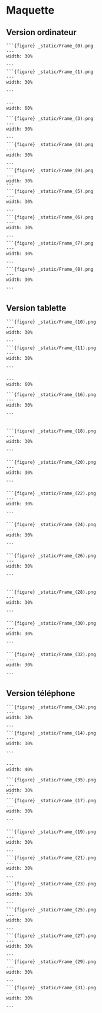# Maquette
## Version ordinateur

````{only} html
```{figure} _static/Frame_(0).png
---
width: 30%

```
```{figure} _static/Frame_(1).png
---
width: 30%

```
````

```{figure} _static/Frame_(2).png
---
width: 60%

```

````{only} html
```{figure} _static/Frame_(3).png
---
width: 30%

```
```{figure} _static/Frame_(4).png
---
width: 30%

```
```{figure} _static/Frame_(9).png
---
width: 30%
```
```{figure} _static/Frame_(5).png
---
width: 30%

```
```{figure} _static/Frame_(6).png
---
width: 30%

```
```{figure} _static/Frame_(7).png
---
width: 30%

```
```{figure} _static/Frame_(8).png
---
width: 30%

```
````
## Version tablette
````{only} html
```{figure} _static/Frame_(10).png
---
width: 30%

```
```{figure} _static/Frame_(11).png
---
width: 30%

```
````

```{figure} _static/Frame_(13).png
---
width: 60%

```

````{only} html
```{figure} _static/Frame_(16).png
---
width: 30%

```


```{figure} _static/Frame_(18).png
---
width: 30%

```

```{figure} _static/Frame_(20).png
---
width: 30%

```

```{figure} _static/Frame_(22).png
---
width: 30%

```

```{figure} _static/Frame_(24).png
---
width: 30%

```

```{figure} _static/Frame_(26).png
---
width: 30%

```


```{figure} _static/Frame_(28).png
---
width: 30%

```

```{figure} _static/Frame_(30).png
---
width: 30%

```

```{figure} _static/Frame_(32).png
---
width: 30%

```
````


## Version téléphone<br>

````{only} html
```{figure} _static/Frame_(34).png
---
width: 30%

```
```{figure} _static/Frame_(14).png
---
width: 30%

```
````

```{figure} _static/Frame_(12).png
---
width: 40%

```
````{only} html
```{figure} _static/Frame_(35).png
---
width: 30%
```
```{figure} _static/Frame_(17).png
---
width: 30%

```

```{figure} _static/Frame_(19).png
---
width: 30%

```
```{figure} _static/Frame_(21).png
---
width: 30%

```
```{figure} _static/Frame_(23).png
---
width: 30%

```
```{figure} _static/Frame_(25).png
---
width: 30%

```
```{figure} _static/Frame_(27).png
---
width: 30%

```
```{figure} _static/Frame_(29).png
---
width: 30%

```
```{figure} _static/Frame_(31).png
---
width: 30%

```
````